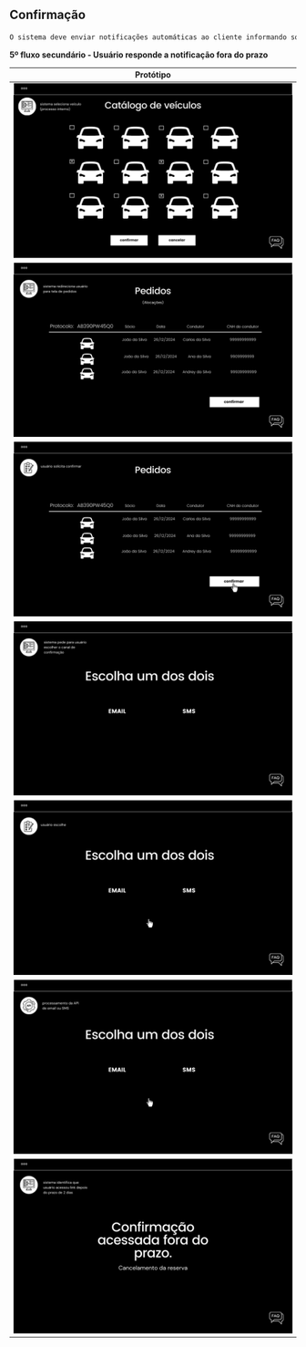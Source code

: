 ## Confirmação

```markdown
O sistema deve enviar notificações automáticas ao cliente informando sobre a disponibilidade do veículo reservado, sob a condição de que o cliente terá um prazo de 2 dias para responder à notificação confirmando ou cancelando a reserva. Caso contrário, o veículo será disponibilizado para o próximo cliente na fila de espera.
```


**5º fluxo secundário - Usuário responde a notificação fora do prazo**

| Protótipo |
| --- |
| ![](../img-fluxos/req-09/45.png)|
| ![](../img-fluxos/req-09/46.png)|
| ![](../img-fluxos/req-09/47.png) |
| ![](../img-fluxos/req-09/48.png) |
| ![](../img-fluxos/req-09/49.png) |
| ![](../img-fluxos/req-09/50.png) |
| ![](../img-fluxos/req-09/52.png) |



